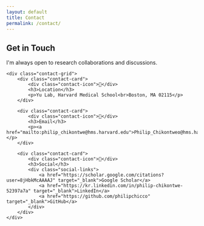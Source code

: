 ```yaml
---
layout: default
title: Contact
permalink: /contact/
---
```


<div class="contact-container">
    <div class="contact-header section">
        <h2>Get in Touch</h2>
        <p>I'm always open to research collaborations and discussions.</p>
    </div>

    <div class="contact-grid">
        <div class="contact-card">
            <div class="contact-icon">📍</div>
            <h3>Location</h3>
            <p>Yu Lab, Harvard Medical School<br>Boston, MA 02115</p>
        </div>

        <div class="contact-card">
            <div class="contact-icon">📧</div>
            <h3>Email</h3>
            <p><a href="mailto:philip_chikontwe@hms.harvard.edu">Philip_Chikontweo@hms.harvard.edu</a></p>
        </div>

        <div class="contact-card">
            <div class="contact-icon">🔗</div>
            <h3>Social</h3>
            <div class="social-links">
                <a href="https://scholar.google.com/citations?user=8jHbkMcAAAAJ" target="_blank">Google Scholar</a>
                <a href="https://kr.linkedin.com/in/philip-chikontwe-52397a7a" target="_blank">LinkedIn</a>
                <a href="https://github.com/philipchicco" target="_blank">GitHub</a>
            </div>
        </div>
    </div>
</div>
